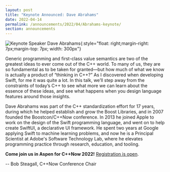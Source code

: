 ```yaml
---
layout: post
title: "Keynote Announced: Dave Abrahams"
date: 2022-04-14
permalink: /announcements/2022/04/Abrahams-keynote/
section: announcements
---
```


![Keynote Speaker Dave Abrahams](/assets/img/posts/2022/abrahams.jpg "Keynote Speaker Dave Abrahams"){:style="float: right;margin-right: 7px;margin-top: 7px; width: 300px"}

Generic programming and first-class value semantics are two of the greatest ideas to ever come out of the C++ world.  To many of us, they are so fundamental as to be taken for granted—but how much of what we know is actually a product of “thinking in C++?” As I discovered when developing Swift,  for me it was quite a lot.  In this talk, we’ll step away from the constraints of today’s C++ to see what more we can learn about the essence of these ideas, and see what happens when you design language features around those insights.

<!--break-->
Dave Abrahams was part of the C++ standardization effort for 17 years, during which he helped establish and grow the Boost Libraries, and in 2007 founded the Boostcon/C++Now conference. In 2013 he joined Apple to work on the design of the Swift programming language, and went on to help create SwiftUI, a declarative UI framework.  He spent two years at Google applying Swift to machine learning problems, and now he is a Principal Scientist at Adobe's Software Technology Lab, where he elevates programming practice through research, education, and tooling.

**Come join us in Aspen for C++Now 2022!** [Registration is open](/registration/).

-- Bob Steagall, C++Now Conference Chair
